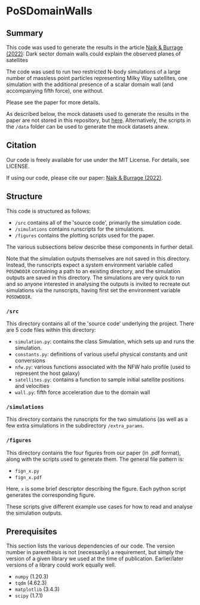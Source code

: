 # PoSDomainWalls

## Summary

This code was used to generate the results in the article [Naik &amp; Burrage (2022)](https://arxiv.org/abs/2205.00712): Dark sector domain walls could explain the observed planes of satellites

The code was used to run two restricted N-body simulations of a large number of massless point particles representing Milky Way satellites, one simulation with the additional presence of a scalar domain wall (and accompanying fifth force), one without.

Please see the paper for more details.

As described below, the mock datasets used to generate the results in the paper are not stored in this repository, but [here](https://doi.org/10.5281/zenodo.5781350). Alternatively, the scripts in the `/data` folder can be used to generate the mock datasets anew.

## Citation

Our code is freely available for use under the MIT License. For details, see LICENSE.

If using our code, please cite our paper: [Naik &amp; Burrage (2022)](https://arxiv.org/abs/2205.00712).


## Structure

This code is structured as follows:
- `/src` contains all of the 'source code', primarily the simulation code.
- `/simulations` contains runscripts for the simulations.
- `/figures` contains the plotting scripts used for the paper.

The various subsections below describe these components in further detail.

Note that the simulation outputs themselves are not saved in this directory. Instead, the runscripts expect a system environment variable called `POSDWDDIR` containing a path to an existing directory, and the simulation outputs are saved in this directory. The simulations are very quick to run and so anyone interested in analysing the outputs is invited to recreate out simulations via the runscripts, having first set the environment variable `POSDWDDIR`.

### `/src`

This directory contains all of the 'source code' underlying the project. There are 5 code files within this directory:

- `simulation.py`: contains the class Simulation, which sets up and runs the simulation.
- `constants.py`: definitions of various useful physical constants and unit conversions
- `nfw.py`: various functions associated with the NFW halo profile (used to represent the host galaxy)
- `satellites.py`: contains a function to sample initial satellite positions and velocities
- `wall.py`: fifth force acceleration due to the domain wall


### `/simulations`

This directory contains the runscripts for the two simulations (as well as a few extra simulations in the subdirectory `/extra_params`. 

### `/figures`

This directory contains the four figures from our paper (in .pdf format), along with the scripts used to generate them. The general file pattern is:
- `fign_x.py`
- `fign_x.pdf`

Here, `x` is some brief descriptor describing the figure. Each python script generates the corresponding figure.

These scripts give different example use cases for how to read and analyse the simulation outputs.


## Prerequisites

This section lists the various dependencies of our code. The version number in parenthesis is not (necessarily) a requirement, but simply the version of a given library we used at the time of publication. Earlier/later versions of a library could work equally well.

- `numpy` (1.20.3)
- `tqdm` (4.62.3)
- `matplotlib` (3.4.3)
- `scipy` (1.7.1)
